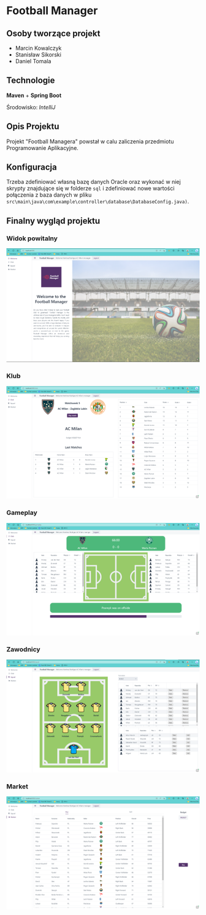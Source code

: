 # Football Manager

## Osoby tworzące projekt

- Marcin Kowalczyk
- Stanisław Sikorski
- Daniel Tomala

## Technologie
**Maven** + **Spring Boot**

Środowisko: *IntelliJ* 

## Opis Projektu
Projekt "Football Managera" powstał w calu zaliczenia przedmiotu Programowanie Aplikacyjne.
## Konfiguracja
Trzeba zdefiniować własną bazę danych Oracle oraz wykonać w niej skrypty znajdujące się w folderze `sql` i zdefiniować nowe wartości połączenia z baza danych w pliku `src\main\java\com\example\controller\database\DatabaseConfig.java)`.


## Finalny wygląd projektu

### Widok powitalny
![welcome_screen](img/welcome_screen.png)

### Klub
![welcome_screen](img/club_screen.png)

### Gameplay
![welcome_screen](img/gameplay_screen.png)

### Zawodnicy
![welcome_screen](img/squad_screen.png)

### Market
![welcome_screen](img/market_screen.png)

